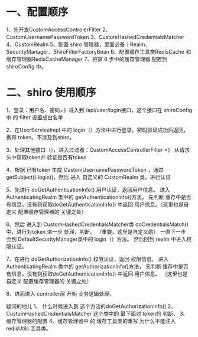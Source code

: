 # 一、配置顺序
1、先开发CustomAccessControlerFilter
2、CustomUsernamePasswordToken
3、CustomHashedCredentialsMatcher
4、CustomRealm
5、配置 shiro 管理器，里面必备：Realm、SecurityManager、ShiroFilterFactoryBean
6、配置缓存工具类RedisCache 和 缓存管理器RedisCacheManager
7、把第 6 步中的缓存管理器 配置到 shiroConfig 中。

# 二、shiro 使用顺序
1、登录：用户名、密码=》进入到 /api/user/login接口，这个接口在 shiroConfig 中 的 filter 设置成白名单

2、在UserServiceImpl 中的 login（）方法中进行登录。密码验证成功后返回，携带 token。不涉及到shiro。

3、处理其他接口（），进入过滤器：CustomAccessControllerFilter =》 从请求头中获取token并 验证是否有token

4、根据 已有token 生成 CustomUsernamePasswordToken ，通过 getSubject().login()，然后 进入 自定义的 CustomRealm 类，进行认证

5、先进行 doGetAuthenticationInfo() 用户认证，返回用户信息。
     进入 AuthenticatingRealm 类中的  getAuthenticationInfo()方法，
     先判断 缓存中是否有信息，没有则获取doGetAuthenticationInfo()  中返回 用户信息。（这里也是自定义 配置缓存管理器的 关键之处）

6、然后 进入到  CustomHashedCredentialsMatcher类   doCredentialsMatch()  中，进行对token 进一步 处理、判断。  （重要、这里是自定义的）
    一直下一步 会到 DefaultSecurityManager类中的 login（）方法。
     然后回到 realm 中进入权限认证。

7、在进行 doGetAuthorizationInfo() 权限认证，返回 权限信息。
     进入 AuthenticatingRealm 类中的  getAuthorizationInfo()方法，
      先判断 缓存中是否有信息，没有则获取doGetAuthenticationInfo()  中返回 用户信息。 （这里也是自定义 配置缓存管理器的 关键之处）

8、进而进入 controller层 开始 业务逻辑处理。



疑问的地儿
1、 什么时候进入到 这个方法的doGetAuthorizationInfo() 
2、CustomHashedCredentialsMatcher 这个类中的 最下面对 token的 判断，
3、缓存管理器的配置
4、缓存管理器中 的 缓存工具类的重写 为什么不能注入 redisUtils 工具类。
